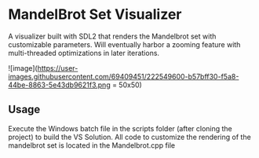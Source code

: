 # MandelBrot Set Visualizer
A visualizer built with SDL2 that renders the Mandelbrot set with customizable parameters. 
Will eventually harbor a zooming feature with multi-threaded optimizations in later iterations.

![image](https://user-images.githubusercontent.com/69409451/222549600-b57bff30-f5a8-44be-8863-5e43db9621f3.png = 50x50)


## Usage
Execute the Windows batch file in the scripts folder (after cloning the project) to build the VS Solution.
All code to customize the rendering of the mandelbrot set is located in the Mandelbrot.cpp file
